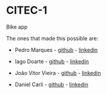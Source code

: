 # CITEC-1
Bike app


The ones that made this possible are:

- Pedro Marques - [github](https://github.com/PedroRibaldo) - [linkedin](https://www.linkedin.com/in/pmarques05/)

- Iago Doarte - [github](https://github.com/oiagod) - [linkedin](https://www.linkedin.com/in/iago-doarte-ara%C3%BAjo-a23484206/)

- João Vitor Vieira - [github]() - [linkedin](https://www.linkedin.com/in/jo%C3%A3o-vitor-vieira-4233b9114/)

- Daniel Carli - [github](https://github.com/danielcarlicp) - [linkedin](https://www.linkedin.com/in/daniel-carli-9b00a9270/)
